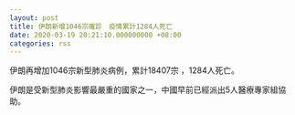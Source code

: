 ```yaml
---
layout: post
title: 伊朗新增1046宗確診　疫情累計1284人死亡
date: 2020-03-19 20:21:10.000000000 +08:00
categories: rss
---
```


伊朗再增加1046宗新型肺炎病例，累計18407宗 ，1284人死亡。

伊朗是受新型肺炎影響最嚴重的國家之一，中國早前已經派出5人醫療專家組協助。
